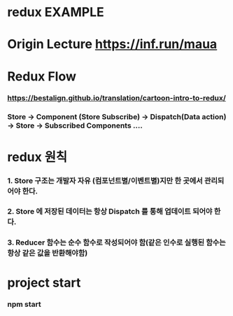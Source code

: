 # redux EXAMPLE
# Origin Lecture https://inf.run/maua

# Redux Flow 
### https://bestalign.github.io/translation/cartoon-intro-to-redux/
### Store -> Component (Store Subscribe) -> Dispatch(Data action) -> Store -> Subscribed Components ....

# redux 원칙
### 1. Store 구조는 개발자 자유 (컴포넌트별/이벤트별)지만 한 곳에서 관리되어야 한다.
### 2. Store 에 저장된 데이터는 항상 Dispatch 를 통해 업데이트 되어야 한다.
### 3. Reducer 함수는 순수 함수로 작성되어야 함(같은 인수로 실행된 함수는 항상 같은 값을 반환해야함)


# project start 
### npm start



